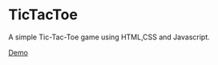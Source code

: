 # TicTacToe
A simple Tic-Tac-Toe game using HTML,CSS and Javascript.

[Demo](https://aayush1607.github.io/TicTacToe/)
